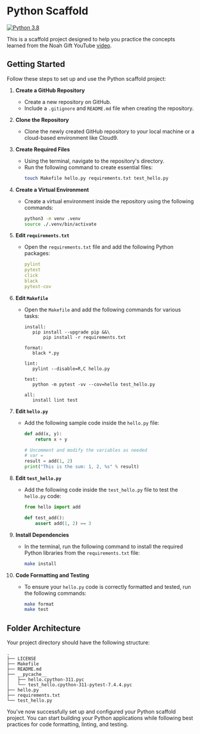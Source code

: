 # Python Scaffold

[![Python 3.8](https://github.com/Friend09/python-scaffold/actions/workflows/main.yml/badge.svg)](https://github.com/Friend09/python-scaffold/actions/workflows/main.yml)

This is a scaffold project designed to help you practice the concepts learned from the Noah Gift YouTube [video](https://www.youtube.com/watch?v=-mdv2wf8yQ8).

## Getting Started

Follow these steps to set up and use the Python scaffold project:

1. **Create a GitHub Repository**

   - Create a new repository on GitHub.
   - Include a `.gitignore` and `README.md` file when creating the repository.

2. **Clone the Repository**

   - Clone the newly created GitHub repository to your local machine or a cloud-based environment like Cloud9.

3. **Create Required Files**

   - Using the terminal, navigate to the repository's directory.
   - Run the following command to create essential files:
     ```bash
     touch Makefile hello.py requirements.txt test_hello.py
     ```

4. **Create a Virtual Environment**

   - Create a virtual environment inside the repository using the following commands:
     ```bash
     python3 -m venv .venv
     source ./.venv/bin/activate
     ```

5. **Edit `requirements.txt`**

   - Open the `requirements.txt` file and add the following Python packages:
     ```yaml
     pylint
     pytest
     click
     black
     pytest-cov
     ```

6. **Edit `Makefile`**

   - Open the `Makefile` and add the following commands for various tasks:

     ```make
     install:
     	pip install --upgrade pip &&\
     		pip install -r requirements.txt

     format:
     	black *.py

     lint:
     	pylint --disable=R,C hello.py

     test:
     	python -m pytest -vv --cov=hello test_hello.py

     all:
     	install lint test
     ```

7. **Edit `hello.py`**

   - Add the following sample code inside the `hello.py` file:

     ```python
     def add(x, y):
         return x + y

     # Uncomment and modify the variables as needed
     # var =
     result = add(1, 2)
     print("This is the sum: 1, 2, %s" % result)
     ```

8. **Edit `test_hello.py`**

   - Add the following code inside the `test_hello.py` file to test the `hello.py` code:

     ```python
     from hello import add

     def test_add():
         assert add(1, 2) == 3
     ```

9. **Install Dependencies**

   - In the terminal, run the following command to install the required Python libraries from the `requirements.txt` file:
     ```bash
     make install
     ```

10. **Code Formatting and Testing**
    - To ensure your `hello.py` code is correctly formatted and tested, run the following commands:
      ```bash
      make format
      make test
      ```

## Folder Architecture

Your project directory should have the following structure:

```
.
├── LICENSE
├── Makefile
├── README.md
├── __pycache__
│   ├── hello.cpython-311.pyc
│   └── test_hello.cpython-311-pytest-7.4.4.pyc
├── hello.py
├── requirements.txt
└── test_hello.py
```

You've now successfully set up and configured your Python scaffold project. You can start building your Python applications while following best practices for code formatting, linting, and testing.
